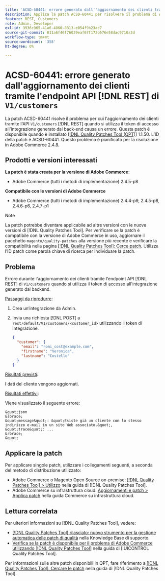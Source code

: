 ```yaml
---
title: 'ACSD-60441: errore generato dall''aggiornamento dei clienti tramite l''endpoint API V1/customers [!DNL REST] '
description: Applica la patch ACSD-60441 per risolvere il problema di Adobe Commerce per cui l’aggiornamento dei clienti tramite V1/customers [!DNL REST] API quando si utilizza il token di accesso all’integrazione generato dal back-end genera un errore.
feature: REST, Customers
role: Admin, Developer
exl-id: 3936c065-41a6-4860-8313-e054f9b23ac7
source-git-commit: 011a6f46f76029eaf67f172b576e58dac9710a3d
workflow-type: tm+mt
source-wordcount: '358'
ht-degree: 0%

---
```


# ACSD-60441: errore generato dall&#39;aggiornamento dei clienti tramite l&#39;endpoint API [!DNL REST] di `V1/customers`

La patch ACSD-60441 risolve il problema per cui l&#39;aggiornamento dei clienti tramite l&#39;API `V1/customers` [!DNL REST] quando si utilizza il token di accesso all&#39;integrazione generato dal back-end causa un errore. Questa patch è disponibile quando è installato [[!DNL Quality Patches Tool (QPT)]](https://experienceleague.adobe.com/en/docs/commerce-operations/tools/quality-patches-tool/quality-patches-tool-to-self-serve-quality-patches) 1.1.50. L’ID della patch è ACSD-60441. Questo problema è pianificato per la risoluzione in Adobe Commerce 2.4.8.

## Prodotti e versioni interessati

**La patch è stata creata per la versione di Adobe Commerce:**

* Adobe Commerce (tutti i metodi di implementazione) 2.4.5-p8

**Compatibile con le versioni di Adobe Commerce**

* Adobe Commerce (tutti i metodi di implementazione) 2.4.4-p9, 2.4.5-p8, 2.4.6-p6, 2.4.7-p1

>[!NOTE]
>
>La patch potrebbe diventare applicabile ad altre versioni con le nuove versioni di [!DNL Quality Patches Tool]. Per verificare se la patch è compatibile con la versione di Adobe Commerce in uso, aggiornare il pacchetto `magento/quality-patches` alla versione più recente e verificare la compatibilità nella pagina [[!DNL Quality Patches Tool]: Cerca patch](https://experienceleague.adobe.com/tools/commerce-quality-patches/index.html). Utilizza l’ID patch come parola chiave di ricerca per individuare la patch.

## Problema

Errore durante l&#39;aggiornamento dei clienti tramite l&#39;endpoint API [!DNL REST] di `V1/customers` quando si utilizza il token di accesso all&#39;integrazione generato dal backend.

<u>Passaggi da riprodurre</u>:

1. Crea un’integrazione da Admin.
1. Invia una richiesta [!DNL POST] a `rest/default/V1/customers/<customer_id>` utilizzando il token di integrazione.

   ```json
   {
     "customer": {
       "email": "roni_cost@example.com",
       "firstname": "Veronica",
       "lastname": "Costello"
     }
   }
   ```

<u>Risultati previsti</u>:

I dati del cliente vengono aggiornati.

<u>Risultati effettivi</u>:

Viene visualizzato il seguente errore:

    &quot;json
    &lbrace;
    &quot;message&quot;: &quot;Esiste già un cliente con lo stesso indirizzo e-mail in un sito Web associato.&quot;,
    &quot;trace&quot;: ...
    &rbrace;
    &quot;

## Applicare la patch

Per applicare singole patch, utilizzare i collegamenti seguenti, a seconda del metodo di distribuzione utilizzato:

* Adobe Commerce o Magento Open Source on-premise: [[!DNL Quality Patches Tool] > Utilizzo](/help/tools/quality-patches-tool/usage.md) nella guida di [!DNL Quality Patches Tool].
* Adobe Commerce su infrastruttura cloud: [Aggiornamenti e patch > Applica patch](https://experienceleague.adobe.com/docs/commerce-cloud-service/user-guide/develop/upgrade/apply-patches.html) nella guida Commerce su infrastruttura cloud.

## Lettura correlata

Per ulteriori informazioni su [!DNL Quality Patches Tool], vedere:

* [[!DNL Quality Patches Tool] rilasciato: nuovo strumento per la gestione automatica delle patch di qualità](https://experienceleague.adobe.com/en/docs/commerce-operations/tools/quality-patches-tool/quality-patches-tool-to-self-serve-quality-patches) nella Knowledge Base di supporto.
* [Verifica se la patch è disponibile per il problema di Adobe Commerce utilizzando  [!DNL Quality Patches Tool]](/help/tools/quality-patches-tool/patches-available-in-qpt/check-patch-for-magento-issue-with-magento-quality-patches.md) nella guida di [!UICONTROL Quality Patches Tool].


Per informazioni sulle altre patch disponibili in QPT, fare riferimento a [[!DNL Quality Patches Tool]: Cercare le patch](https://experienceleague.adobe.com/tools/commerce-quality-patches/index.html) nella guida di [!DNL Quality Patches Tool].
